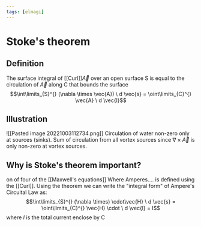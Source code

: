 ```yaml
---
tags: [elmagi]
---
```

# Stoke's theorem

## Definition
The surface integral of [[Curl]]$\vec{A}$ over an open surface S is equal to the circulation of $\vec{A}$ along C that bounds the surface
$$\int\limits_{S}^{} (\nabla \times \vec{A}) \ d \vec{s} = \oint\limits_{C}^{} \vec{A} \ d \vec{l}$$
## Illustration
![[Pasted image 20221003112734.png]]
Circulation of water 
non-zero only at sources (sinks).
Sum of circulation from all vortex sources since $\nabla \times \vec{A}$ is only non-zero at vortex sources.

## Why is Stoke's theorem important?
on of four of the [[Maxwell's equations]]
Where Amperes.... is defined using the [[Curl]].
Using the theorem we can write the "integral form" of Ampere's Circuital Law as: $$\int\limits_{S}^{} (\nabla \times) \cdot\vec{H} \ d \vec{s} = \oint\limits_{C}^{} \vec{H} \cdot \ d \vec{l} = I$$where $I$ is the total current enclose by C
